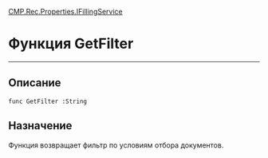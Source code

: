 ﻿---
Link: CMP.Rec.Properties.IFillingService.@GetFilter
---

<!---  Навигация
[Имя проекта](#) :
-->
[CMP.Rec.Properties.IFillingService](Default)

# Функция GetFilter
---

## Описание

    func GetFilter :String

<!--
## Аргументы{#Args}

### Аргумент1

Описание аргумента 1
-->

## Назначение

Функция возвращает фильтр по условиям отбора документов.

<!--
## Пример

    GetFilter...
-->

